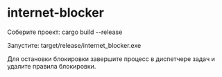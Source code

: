 # internet-blocker

Соберите проект: cargo build --release

Запустите: target/release/internet_blocker.exe

Для остановки блокировки завершите процесс в диспетчере задач и удалите правила блокировки.